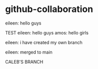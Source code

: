 # github-collaboration

eileen: hello guys

TEST
eileen: hello guys amos: hello girls

eileen: i have created my own branch

eileen: merged to main

CALEB'S BRANCH